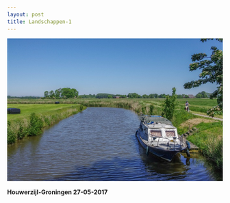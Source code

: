 ```yaml
---
layout: post
title: Landschappen-1
---
```

![](/img/IMGP8117.jpg)

**Houwerzijl-Groningen 27-05-2017**
